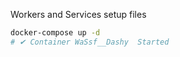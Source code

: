 Workers and Services setup files


```bash
docker-compose up -d
# ✔ Container WaSsf__Dashy  Started
```

